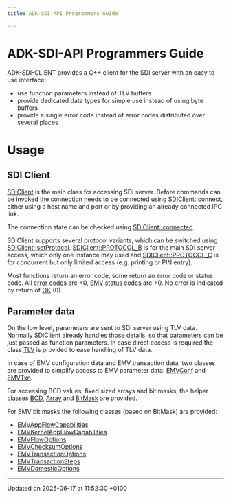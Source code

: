 ```yaml
---
title: ADK-SDI-API Programmers Guide

---
```


# ADK-SDI-API Programmers Guide



ADK-SDI-CLIENT provides a C++ client for the SDI server with an easy to use interface:

* use function parameters instead of TLV buffers
* provide dedicated data types for simple use instead of using byte buffers
* provide a single error code instead of error codes distributed over several places


# Usage


## SDI Client

[SDIClient](classvfisdi_1_1_s_d_i_client.md) is the main class for accessing SDI server. Before commands can be invoked the connection needs to be connected using [SDIClient::connect](group__sdisetup.md#function-connect), either using a host name and port or by providing an already connected IPC link.

The connection state can be checked using [SDIClient::connected](group__sdisetup.md#function-connected).

SDIClient supports several protocol variants, which can be switched using [SDIClient::setProtocol](group__sdisetup.md#function-setprotocol). [SDIClient::PROTOCOL_B](classvfisdi_1_1_s_d_i_client.md#enumvalue-protocol-b) is for the main SDI server access, which only one instance may used and [SDIClient::PROTOCOL_C](classvfisdi_1_1_s_d_i_client.md#enumvalue-protocol-c) is for concurrent but only limited access (e.g. printing or PIN entry).

Most functions return an error code, some return an error code or status code. All [error codes](namespacevfisdi.md#enum-result) are <0, [EMV status codes](namespacevfisdi.md#enum-emvstatus) are >0. No error is indicated by return of [OK](namespacevfisdi.md#enumvalue-ok) (0).


## Parameter data

On the low level, parameters are sent to SDI server using TLV data. Normally SDIClient already handles those details, so that parameters can be just passed as function parameters. In case direct access is required the class [TLV](classvfisdi_1_1_t_l_v.md) is provided to ease handling of TLV data.

In case of EMV configuration data and EMV transaction data, two classes are provided to simplify access to EMV parameter data: [EMVConf](structvfisdi_1_1_e_m_v_conf.md) and [EMVTxn](structvfisdi_1_1_e_m_v_txn.md).

For accessing BCD values, fixed sized arrays and bit masks, the helper classes [BCD](classvfisdi_1_1_b_c_d.md), [Array](structvfisdi_1_1_array.md) and [BitMask](structvfisdi_1_1_bit_mask.md) are provided.

For EMV bit masks the following classes (based on BitMask) are provided:

* [EMVAppFlowCapabilities](namespacevfisdi.md#typedef-emvappflowcapabilities)
* [EMVKernelAppFlowCapabilities](namespacevfisdi.md#typedef-emvkernelappflowcapabilities)
* [EMVFlowOptions](namespacevfisdi.md#typedef-emvflowoptions)
* [EMVChecksumOptions](namespacevfisdi.md#typedef-emvchecksumoptions)
* [EMVTransactionOptions](namespacevfisdi.md#typedef-emvtransactionoptions)
* [EMVTransactionSteps](namespacevfisdi.md#typedef-emvtransactionsteps)
* [EMVDomesticOptions](namespacevfisdi.md#typedef-emvdomesticoptions)

-------------------------------

Updated on 2025-06-17 at 11:52:30 +0100
